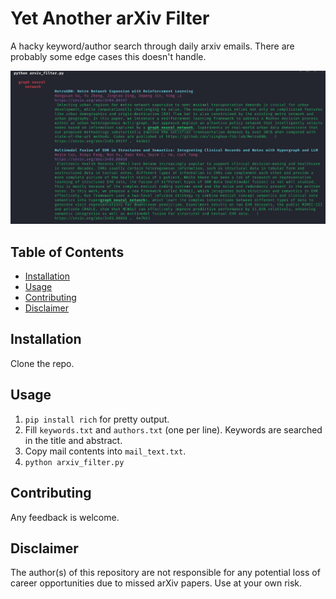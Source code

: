 # Yet Another arXiv Filter

A hacky keyword/author search through daily arxiv emails. There are probably some edge cases this doesn't handle.

![Image](img/result.png)

## Table of Contents

- [Installation](#installation)
- [Usage](#usage)
- [Contributing](#contributing)
- [Disclaimer](#license)

## Installation

Clone the repo.

## Usage

1. `pip install rich` for pretty output. 
2. Fill `keywords.txt` and `authors.txt` (one per line). Keywords are searched in the title and abstract.
3. Copy mail contents into `mail_text.txt`.
4. `python arxiv_filter.py`

## Contributing

Any feedback is welcome. 

## Disclaimer

The author(s) of this repository are not responsible for any potential loss of career opportunities due to missed arXiv papers. Use at your own risk.  